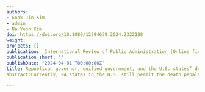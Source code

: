```yaml
---
authors:
- Gook Jin Kim
- admin
- Na Yeon Kim
doi: https://doi.org/10.1080/12294659.2024.2322188
weight: 
projects: []
publication: _International Review of Public Administration (Online first)_
publication_short: ""
publishDate: "2024-04-01 T00:00:00Z"
title: Republican governor, unified government, and the U.S. states’ death penalty executions
abstract:Currently, 24 states in the U.S. still permit the death penalty, along with three states temporarily suspending it. Nevertheless, there exists substantial variation in the extent to which each state actually carries out the executions. While studies have explored factors influencing this variation, little attention has been paid to the political role of state governors’ and legislatures’ support in the different tendencies toward death penalty executions across states. To fill this gap, we empirically tested how governors’ party affiliation and unified political support from the legislature affect death penalty executions in the U.S. We demonstrated that states with a Republican governor are more likely to execute the death penalty. Additionally, we found that this tendency is significantly stronger when both chambers of the state legislature are dominated by Republicans (i.e. Republican-unified government), which is consistent with the theoretical expectation of unified government discourse in the policy making and implementation contexts.

---
```

